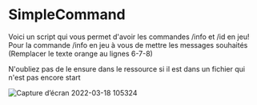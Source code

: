 # SimpleCommand
Voici un script qui vous permet d'avoir les commandes /info et /id en jeu!
Pour la commande /info en jeu à vous de mettre les messages souhaités (Remplacer le texte orange au lignes 6-7-8)

N'oubliez pas de le ensure dans le ressource si il est dans un fichier qui n'est pas encore start

![Capture d’écran 2022-03-18 105324](https://user-images.githubusercontent.com/98186829/158981264-081f3f09-0537-4111-81c3-85bdbfaf9983.png)

